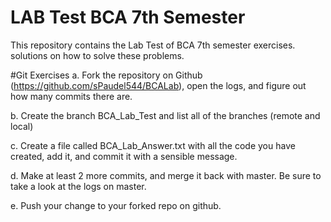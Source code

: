 # LAB Test BCA 7th Semester
This repository contains the Lab Test of BCA 7th semester exercises. solutions on how to solve these problems.

#Git Exercises
a. Fork the repository on Github (https://github.com/sPaudel544/BCALab), open the logs, and figure out how many commits there are.

b. Create the branch BCA_Lab_Test and list all of the branches (remote and local)

c. Create a file called BCA_Lab_Answer.txt with all the code you have created, add it, and commit it with a sensible message.

d. Make at least 2 more commits, and merge it back with master. Be sure to take a look at the logs on master.

e. Push your change to your forked repo on github.
